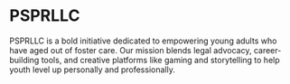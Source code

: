 # PSPRLLC
PSPRLLC is a bold initiative dedicated to empowering young adults who have aged out of foster care. Our mission blends legal advocacy, career-building tools, and creative platforms like gaming and storytelling to help youth level up personally and professionally.
